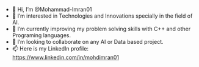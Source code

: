 - 👋 Hi, I’m @Mohammad-Imran01
- 👀 I’m interested in Technologies and Innovations specially in the field of AI.
- 🌱 I’m currently improving my problem solving skills with C++ and other Programing languages.
- 💞️ I’m looking to collaborate on any AI or Data based project.
- 📫 Here is my LinkedIn profile: https://www.linkedin.com/in/mohdimran01
